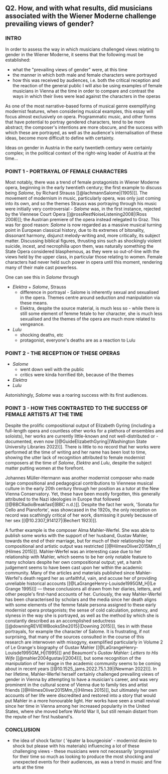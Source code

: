 ## Q2. How, and with what results, did musicians associated with the Wiener Moderne challenge prevailing views of gender?
### INTRO
In order to assess the way in which musicians challenged views relating to gender in the Wiener Moderne, it seems that the following must be established:
- what the "prevailing views of gender" were, at this time
- the manner in which both male and female characters were portrayed
- how this was received by audiences, i.e. both the critical reception and the reaction of the general public
I will also be using examples of female musicians in Vienna at the time in order to compare and contrast the ways in which their lives were lead against the characters in the operas

As one of the most narrative-based forms of musical genre exemplifying modernist features, when considering musical examples, this essay will focus almost exclusively on opera. Programmatic music, and other forms that have potential to portray gendered characters, tend to be more abstract; the composer's intentions are more obscure, and the success with which these are portrayed, as well as the audience's internalisation of these ideas, become more difficult to define with certainty.

Ideas on gender in Austria in the early twentieth century were certainly complex; in the political context of the right-wing leader of Austria at the time...

### POINT 1 - PORTRAYAL OF FEMALE CHARACTERS
Most notably, there was a trend of female protagonists in Wiener Moderne opera, beginning in the early twentieth century; the first example to discuss being *Salome*, by Richard Strauss [[@lachmannSalome|(1905)]]. The movement of modernism in music, particularly opera, was only just coming into its own, and so the themes Strauss was portraying through his music were initially very controversial - *Salome* was, in the first instance, rejected by the Viennese Court Opera [[@rossRestNoiseListening2008|(Ross 2008)]]; the Austrian premiere of the opera instead relegated to Graz. This was for good reason: *Salome* is now regarded as a massive musical turning point in European classical history, due to its extremes of bitonality, dissonant harmony, disjunct melody-writing and, more critically, its subject matter. Discussing biblical figures, thrusting sins such as shockingly violent suicide, incest, and necrophilia upon them, was naturally something the State Opera considered blasphemous, as they were so out-of-line with the views held by the upper class, in particular those relating to women. Female characters had never held such power in opera until this moment, rendering many of their male cast powerless.

One can see this in *Salome* through 

- *Elektra* + *Salome*, Strauss
	- difference in portrayal - Salome is inherently sexual and sexualised in the opera. Themes centre around seduction and manipulation via these means.
	- Elektra, despite the source material, is much less so - while there is still some element of femme fetale to her character, she is much less sexualised and the themes of the opera are much more related to vengeance.
- *Lulu*
	- shocking deaths, etc
	- protagonist, everyone's deaths are as a reaction to Lulu



### POINT 2 - THE RECEPTION OF THESE OPERAS
- *Salome* 
	- went down well with the public
	- critics were kinda horrified tbh, because of the themes 
- *Elektra*
- *Lulu*

Astonishingly, *Salome* was a roaring success with its first audiences.

### POINT 3 - HOW THIS CONTRASTED TO THE SUCCESS OF FEMALE ARTISTS AT THE TIME

Despite the prolific compositional output of Elizabeth Gyring (including a full-length opera and countless other works for a plethora of ensembles and soloists), her works are currently little-known and not well-distributed or -documented, even now [[@GuideElizabethGyring|(Washington State University Libraries 2022)]]. There is little to no record that her works were performed at the time of writing and her name has been lost to time, showing the utter lack of recognition attributed to female modernist composers at the time of *Salome*, *Elektra* and *Lulu*, despite the subject matter putting women at the forefront.

Johannes Müller-Hermann was another modernist composer who made large compositional and pedagogical contributions to Viennese musical culture in the early 20th century through her position as a tutor at the New Vienna Conservatory. Yet, these have been mostly forgotten, this generally attributed to the Nazi ideologies in Europe that followed [[@BBCRadioBreakfast|(BBC n.d.)]]. Despite the fact her work, 'Sonata for Cello and Pianoforte', was showcased in the 1920s, the only reception on record was scathingly critical of her work, dismissing it purely because of her sex [[@10.2307_914127|(Bechert 1923)]].

A further example is the composer Alma Mahler-Werfel. She was able to publish some works with the support of her husband, Gustav Mahler, towards the end of their marriage, but for much of their relationship her compositional and artistic output was restricted [[@HilmesOliver2015Mm_t|(Hilmes 2015)]]. Mahler-Werfel was an interesting case due to her relationship with Mahler, which seems to be her only notable feature to many scholars despite her own compositional output; yet, a harsh judgement seems to have been cast upon her within the academic community. Many of the articles and materials published since Mahler-Werfel's death regard her as unfaithful, vain, and accuse her of providing unreliable historical accounts [[@LaGrangeHenry-Louisde1995GM_H|(Le Grange 1995)]] — these conclusions all drawn from her diaries, letters, and other people's first-hand accounts of her.
Curiously, the way Mahler-Werfel has been characterised by scholars and the media since her death aligns with some elements of the femme fatale persona assigned to these early modernist opera protagonists; the sense of cold calculation, potency, and slyness in the way she is portrayed, as well as the method by which she is constantly described as an accomplished seductress [[@downingREVIEWBooksShe2015|(Downing 2015)]], ties in with these portrayals, for example the character of Salome. It is frustrating, if not surprising, that many of the sources consulted in the course of this research are interwoven with misogyny, exemplified particularly in Volume 2 of Le Grange's biography of Gustav Mahler [[@LaGrangeHenry-Louisde1995GM_H|(1995)]] and Beaumont's *Gustav Mahler: Letters to His Wife* [[@mahler2004gustav|(2004)]], but some recognition of the manipulation of her image in the academic community seems to be coming about in recent years [[@10.1525_jams.2022.75.1.39|(Newman 2022)]]. In her lifetime, Mahler-Werfel herself certainly challenged prevailing views of gender in Vienna by attempting to have a musician's career, and was very prominent in the cultural scene of Vienna due to family ties and artist friends [[@HilmesOliver2015Mm_t|(Hilmes 2015)]], but ultimately her own accounts of her life were discredited and restored into a story that would put Mahler in a more honourable light. Her works have seen a small revival since her time in Vienna among her increased popularity in the United States, where she moved before World War II, but still remain distant from the repute of her first husband's. 

### CONCLUSION
- the idea of shock factor ( 'épater la bourgeoisie' - modernist desire to shock but please with his materials) influencing a lot of these challenging views - these musicians were not necessarily 'progressive' for their time so much as looking to produce the most shocking and unexpected events for their audiences, as was a trend in music and fine arts at the time
